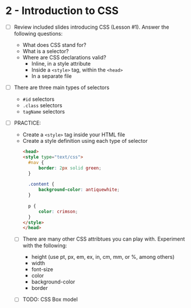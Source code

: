 # 2 - Introduction to CSS

  - [ ] Review included slides introducing CSS (Lesson #1). Answer the following questions:
 
    * What does CSS stand for?
    * What is a selector?
    * Where are CSS declarations valid?
        - Inline, in a style attribute
        - Inside a `<style>` tag, within the `<head>`
        - In a separate file

  - [ ] There are three main types of selectors
  
    * `#id` selectors
    * `.class` selectors
    * `tagName` selectors 
    
  - [ ] PRACTICE:
  
    * Create a `<style>` tag inside your HTML file
    * Create a style definition using each type of selector
      ```html
      <head>
      <style type="text/css">
        #nav {
            border: 2px solid green;
        }
        
        .content {
            background-color: antiquewhite;
        }
        
        p {
            color: crimson;
        }
      </style>
      </head>
      ```
    
    - [ ] There are many other CSS attribtues you can play with. 
      Experiment with the following:
      
      * height  (use pt, px, em, ex, in, cm, mm, or %, among others)
      * width
      * font-size
      * color
      * background-color
      * border
      
    - [ ] TODO: CSS Box model
